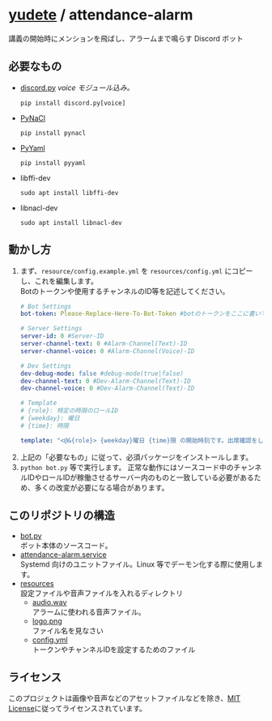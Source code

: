 # [yudete](https://github.com/yudete) / attendance-alarm
講義の開始時にメンションを飛ばし、アラームまで鳴らす Discord ボット

## 必要なもの
* [discord.py](https://discordpy.readthedocs.io/ja/latest/) *voice モジュール込み。*
    ```
    pip install discord.py[voice]
    ```
* [PyNaCl](https://pypi.org/project/PyNaCl/)
    ```sss
    pip install pynacl
    ```
* [PyYaml](https://pypi.org/project/PyYAML/)
    ```
    pip install pyyaml
    ```
* libffi-dev
    ```
    sudo apt install libffi-dev
    ```
* libnacl-dev
    ```
    sudo apt install libnacl-dev
    ```

## 動かし方
1. まず、`resource/config.example.yml` を `resources/config.yml` にコピーし、これを編集します。  
   Botのトークンや使用するチャンネルのID等を記述してください。
    ```yml
    # Bot Settings
    bot-token: Please-Replace-Here-To-Bot-Token #botのトークンをここに書いてください

    # Server Settings
    server-id: 0 #Server-ID
    server-channel-text: 0 #Alarm-Channel(Text)-ID
    server-channel-voice: 0 #Alarm-Channel(Voice)-ID

    # Dev Settings
    dev-debug-mode: false #debug-mode(true|false)
    dev-channel-text: 0 #Dev-Alarm-Channel(Text)-ID
    dev-channel-voice: 0 #Dev-Alarm-Channel(Text)-ID

    # Template
    # {role}: 特定の時限のロールID
    # {weekday}: 曜日
    # {time}: 時限

    template: "<@&{role}> {weekday}曜日 {time}限 の開始時刻です。出席確認をしてください。"
    ```
1. 上記の「必要なもの」に従って、必須パッケージをインストールします。  
1. `python bot.py` 等で実行します。
    正常な動作にはソースコード中のチャンネルIDやロールIDが稼働させるサーバー内のものと一致している必要があるため、多くの改変が必要になる場合があります。

## このリポジトリの構造
* [bot.py](https://github.com/yudete/attendance-alarm/blob/main/bot.py)  
ボット本体のソースコード。
* [attendance-alarm.service](https://github.com/yudete/attendance-alarm/blob/main/attendance-alarm.service)  
Systemd 向けのユニットファイル。Linux 等でデーモン化する際に使用します。
* [resources](https://github.com/yudete/attendance-alarm/blob/main/resource)  
設定ファイルや音声ファイルを入れるディレクトリ
    * [audio.wav](https://github.com/yudete/attendance-alarm/blob/main/resource/audio.wav)  
    アラームに使われる音声ファイル。
    * [logo.png](https://github.com/yudete/attendance-alarm/blob/main/resource/logo.png)  
    ファイル名を見なさい
    * [config.yml](https://github.com/yudete/attendance-alarm/blob/main/resource/config.yml)  
    トークンやチャンネルIDを設定するためのファイル

## ライセンス
このプロジェクトは画像や音声などのアセットファイルなどを除き、[MIT License](https://opensource.org/licenses/MIT)に従ってライセンスされています。
